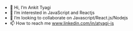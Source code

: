 - 👋 Hi, I’m Ankit Tyagi
- 👀 I’m interested in JavaScript and Reactjs
- 💞️ I’m looking to collaborate on Javascript/React.js/Nodejs
- 📫 How to reach me www.linkedin.com/in/atyagi-js

<!---
ankittyagi140/ankittyagi140 is a ✨ special ✨ repository because its `README.md` (this file) appears on your GitHub profile.
You can click the Preview link to take a look at your changes.
--->
